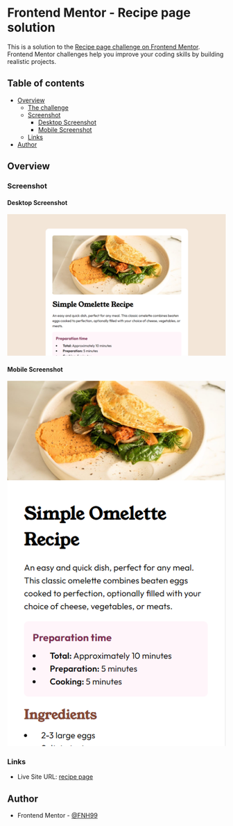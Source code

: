 # Frontend Mentor - Recipe page solution

This is a solution to the [Recipe page challenge on Frontend Mentor](https://www.frontendmentor.io/challenges/recipe-page-KiTsR8QQKm). Frontend Mentor challenges help you improve your coding skills by building realistic projects. 

## Table of contents

- [Overview](#overview)
  - [The challenge](#the-challenge)
  - [Screenshot](#screenshot)
    - [Desktop Screenshot](#desktop-screenshot)
    - [Mobile Screenshot](#mobile-screenshot)
  - [Links](#links)
- [Author](#author)

## Overview

### Screenshot

#### Desktop Screenshot
![](https://github.com/FNH99/recipe-page-main/blob/main/design/screenshot-desktop.png)

#### Mobile Screenshot
![](https://github.com/FNH99/recipe-page-main/blob/main/design/screenshot-mobile.png)

### Links

- Live Site URL: [recipe page](https://blog-preview-card-main-seven.vercel.app)

## Author

- Frontend Mentor - [@FNH99](https://www.frontendmentor.io/profile/FNH99)
